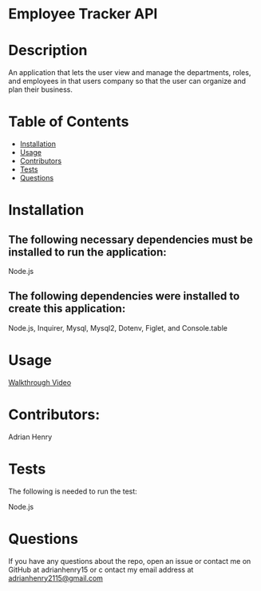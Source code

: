 # Employee Tracker API
# Description
An application that lets the user view and manage the departments, roles, and employees in that users
 company so that the user can organize and plan their business.
 # Table of Contents
* [Installation](#installation)
* [Usage](#usage)
* [Contributors](#contributors)
* [Tests](#tests)
* [Questions](#questions)
# Installation
## The following necessary dependencies must be installed to run the application: 

Node.js

## The following dependencies were installed to create this application: 

Node.js, Inquirer, Mysql, Mysql2, Dotenv, Figlet, and Console.table

# Usage
[Walkthrough Video](https://www.youtube.com/watch?v=on7U9ZpjiNc)
# Contributors: 
Adrian Henry
# Tests
The following is needed to run the test: 

Node.js

# Questions
If you have any questions about the repo, open an issue or contact me on GitHub at adrianhenry15 or c
ontact my email address at adrianhenry2115@gmail.com
